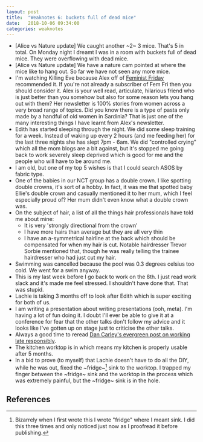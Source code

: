 ```yaml
---
layout: post
title:  "Weaknotes 6: buckets full of dead mice"
date:   2018-10-06 09:34:00
categories: weaknotes
---
```

* [Alice vs Nature update] We caught another ~2~ 3 mice. That's 5 in total. On Monday night I dreamt I was in a room with buckets full of dead mice. They were overflowing with dead mice.
* [Alice vs Nature update] We have a nature cam pointed at where the mice like to hang out. So far we have not seen any more mice.
* I'm watching Killing Eve because Alex off of [Feminist Friday](hashtagfeministfriday@gmail.com) recommended it. If you're not already a subscriber of Fem Fri then you should consider it. Alex is your well read, articulate, hilarious friend who is just better than you somehow but also for some reason lets you hang out with them? Her newsletter is 100% stories from women across a very broad range of topics. Did you know there is a type of pasta only made by a handful of old women in Sardinia? That is just one of the many interesting things I have learnt from Alex's newsletter.
* Edith has started sleeping through the night. We did some sleep training for a week. Instead of waking up every 2 hours (and me feeding her) for the last three nights she has slept 7pm - 6am. We did "controlled crying" which all the mom blogs are a bit against, but it's stopped me going back to work severely sleep deprived which is good for me and the people who will have to be around me.
* I am old, but one of my top 5 wishes is that I could search ASOS by fabric type.
* One of the babies in our NCT group has a double crown. I like spotting double crowns, it's sort of a hobby. In fact, it was me that spotted baby Ellie's double crown and casually mentioned it to her mum, which I feel especially proud of? Her mum didn't even know what a double crown was.
* On the subject of hair, a list of all the things hair professionals have told me about mine:
  * It is very 'strongly directional from the crown'
  * I have more hairs than average but they are all very thin
  * I have an a-symmetrical hairline at the back which should be compensated for when my hair is cut. Notable hairdresser Trevor Sorbie mentioned that, though he was really telling the trainee hairdresser who had just cut my hair.
* Swimming was cancelled because the pool was 0.3 degrees celsius too cold. We went for a swim anyway.
* This is my last week before I go back to work on the 8th. I just read work slack and it's made me feel stressed. I shouldn't have done that. That was stupid.
* Lachie is taking 3 months off to look after Edith which is super exciting for both of us.
* I am writing a presentation about writing presentations (ooh, meta). I'm having a lot of fun doing it. I doubt I'll ever be able to give it at a conference for fear that the other talks don't follow my advice and it looks like I've gotten up on stage just to criticise the other talks.
* Always a good time to reread [Dan Carley's evergreen post on working late responsibly](https://dan.carley.co/blog/2014/05/21/working-late-responsibly/).
* The kitchen worktop is in which means my kitchen is properly usable after 5 months.
* In a bid to prove (to myself) that Lachie doesn't have to do all the DIY, while he was out, fixed the ~fridge~[^1] sink to the worktop. I trapped my finger between the ~fridge~ sink and the worktop in the process which was extremely painful, but the ~fridge~ sink is in the hole.

## References
[^1]: Bizarrely when I first wrote this I wrote "fridge" where I meant sink. I did this three times and only noticed just now as I proofread it before publishing.
